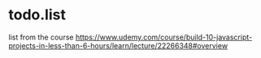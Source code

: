 # todo.list
 list from the course https://www.udemy.com/course/build-10-javascript-projects-in-less-than-6-hours/learn/lecture/22266348#overview
